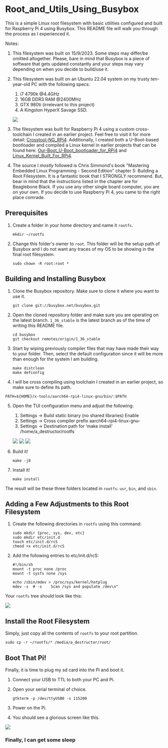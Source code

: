 # Root_and_Utils_Using_Busybox

This is a simple Linux root filesystem with basic utilities configured and built for Raspberry Pi 4 using Busybox. This README file will walk you through the process as I experienced it.

Notes:
  1. This filesystem was built on 15/9/2023. Some steps may differ/be omitted altogether. Please, bare in mind that Busybox is a piece of software that gets updated constantly and your steps may vary depending on when you decide to build/use it.
  2. This filesystem was built on an Ubuntu 22.04 system on my trusty ten-year-old PC with the following specs:
       1. i7 4790k @4.4GHz
       1. 16GB DDR3 RAM @2400MHz
       1. GTX 980ti (irrelevant to this project) 
       1. A Kingston HyperX Savage SSD.
       
       ![](README_Photos/drip.png)
        
  3. The filesystem was built for Raspberry Pi 4 using a custom cross-toolchain I created in an earlier project. Feel free to visit it for more detail: [Crosstool-NG_RPi4](https://github.com/AhmedAlyEl-Ghannam/Crosstool-NG_RPi4). Additionally, I created both a U-Boot-based bootloader and compiled a Linux kernel in earlier projects that can be found here: [Our-Boot_U-Boot_bootloader_for_RPi4](https://github.com/AhmedAlyEl-Ghannam/Our-Boot_U-Boot_bootloader_for_RPi4) and [Linux_Kernel_Built_For_RPi4](https://github.com/AhmedAlyEl-Ghannam/Linux_Kernel_Built_For_RPi4).
  4. The source I *mostly* followed is Chris Simmond's book "Mastering Embedded Linux Programming - Second Edition" chapter 5: Building a
Root Filesystem. It is a fantastic book that I STRONGLY recommend. But, bear in mind that the instructions listed in the chapter are for Beaglebone Black. If you use any other single board computer, you are on your own. If you decide to use Raspberry Pi 4, you came to the right place comrade.


## Prerequisites

1. Create a folder in your home directory and name it `rootfs`.

   ```
   mkdir ~/rootfs
   ```


2. Change this folder's owner to `root`. This folder will be the setup path of Busybox and I do not want any traces of my OS to be showing in the final root filesystem.

   ```
   sudo chown -R root:root *
   ```



## Building and Installing Busybox

1. Clone the Busybox repository. Make sure to clone it where you want to use it.

   ```
   git clone git://busybox.net/busybox.git
   ```


2. Open the cloned repository folder and make sure you are operating on the latest branch. `1_36_stable` is the latest branch as of the time of writing this README file.

   ```
   cd busybox
   git checkout remotes/origin/1_36_stable
   ```


3. Start by wiping previously compiler files that may have made their way to your folder. Then, select the default configuration since it will be more than enough for the system I am building.

   ```
   make distclean
   make defconfig
   ```


4. I will be cross compiling using toolchain I created in an earlier project, so make sure to define its path.

  ```
  PATH=${HOME}/x-tools/aarch64-rpi4-linux-gnu/bin/:$PATH
  ```


5. Open the TUI configuration menu and adjust the following:
    
     1. Settings -> Build static binary 	(no shared libraries) 	Enable
     1. Settings -> Cross compiler prefix 	aarch64-rpi4-linux-gnu-
     1. Settings -> Destination path for ‘make install’ /home/a_destructor/rootfs

    ![](README_Photos/2.png)
    ![](README_Photos/3.png)
    ![](README_Photos/4.png)
    

7. Build it!

   ```
   make -j8
   ```


8. Install it!

   ```
   make install
   ```


The result will be these three folders located in `rootfs`: `usr`, `bin`, and `sbin`.


## Adding a Few Adjustments to this Root Filesystem

1. Create the following directories in `rootfs` using this command:

   ```
   sudo mkdir {proc, sys, dev, etc}
   sudo mkdir etc/init.d
   touch etc/init.d/rcS
   chmod +x etc/init.d/rcS
   ```


2. Add the following entries to etc/init.d/rcS:
   ```
   #!/bin/sh
   mount -t proc none /proc
   mount -t sysfs none /sys

   echo /sbin/mdev > /proc/sys/kernel/hotplug
   mdev -s  # -s	Scan /sys and populate /dev\n"
   ```

Your `rootfs` tree should look like this:

  ![](README_Photos/5.png)



## Install the Root Filesystem

Simply, just copy all the contents of `rootfs` to your root partition.

  ```
  sudo cp -r ~/rootfs/* /media/a_destructor/root/
  ```


## Boot That Pi!

Finally, it is time to plug my sd card into the Pi and boot it.

1. Connect your USB to TTL to both your PC and Pi.


2. Open your serial terminal of choice.

   ```
   gtkterm -p /dev/ttyUSB0 -s 115200
   ```


3. Power on the Pi.


4. You should see a glorious screen like this.

  ![](README_Photos/ITSALIVE.png)   



### Finally, I can get some sleep








